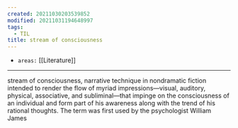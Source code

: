 ```yaml
---
created: 20211030203539852
modified: 20211031194648997
tags:
  - TIL
title: stream of consciousness
---
```


- `areas:` [[Literature]]

---

stream of consciousness, narrative technique in nondramatic fiction intended to render the flow of myriad impressions—visual, auditory, physical, associative, and subliminal—that impinge on the consciousness of an individual and form part of his awareness along with the trend of his rational thoughts. The term was first used by the psychologist William James
